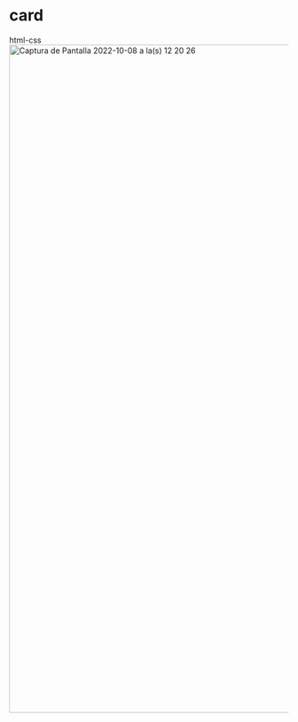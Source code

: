 # card
html-css
<img width="1205" alt="Captura de Pantalla 2022-10-08 a la(s) 12 20 26" src="https://user-images.githubusercontent.com/77559097/194719709-7de361e8-f869-4919-8458-c420646ecc9b.png">
